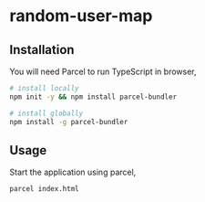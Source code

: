 # random-user-map

## Installation

You will need Parcel to run TypeScript in browser,

```bash
# install locally
npm init -y && npm install parcel-bundler

# install globally
npm install -g parcel-bundler
```

## Usage

Start the application using parcel,

```bash
parcel index.html
```
